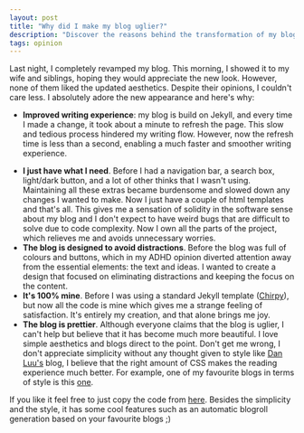 ```yaml
---
layout: post
title: "Why did I make my blog uglier?"
description: "Discover the reasons behind the transformation of my blog and the benefits it brings. Experience faster writing, simplified design, reduced distractions, and a sense of complete ownership. Explore the enhanced aesthetics that prioritize minimalist style and direct communication. Find out why this revamped blog reflects my unique vision."
tags: opinion
---
```



Last night, I completely revamped my blog. This morning, I showed it to my wife and siblings, hoping they would appreciate the new look. However, none of them liked the updated aesthetics. Despite their opinions, I couldn't care less. I absolutely adore the new appearance and here's why:

- **Improved writing experience**: my blog is build on Jekyll, and every time I made a change, it took about a minute to refresh the page. This slow and tedious process hindered my writing flow. However, now the refresh time is less than a second, enabling a much faster and smoother writing experience.
* **I just have what I need**. Before I had a navigation bar, a search box, light/dark button, and a lot of other thinks that I wasn't using. Maintaining all these extras became burdensome and slowed down any changes I wanted to make. Now I just have a couple of html templates and that's all. This gives me a sensation of solidity in the software sense about my blog and I don't expect to have weird bugs that are difficult to solve due to code complexity. Now I own all the parts of the project, which relieves me and avoids unnecessary worries. 
* **The blog is designed to avoid distractions**. Before the blog was full of colours and buttons, which in my ADHD opinion diverted attention away from the essential elements: the text and ideas. I wanted to create a design that focused on eliminating distractions and keeping the focus on the content.
* **It's 100% mine**. Before I was using a standard Jekyll template ([Chirpy](https://github.com/cotes2020/jekyll-theme-chirpy)), but now all the code is mine which gives me a strange feeling of satisfaction. It's entirely my creation, and that alone brings me joy.
* **The blog is prettier**. Although everyone claims that the blog is uglier, I can't help but believe that it has become much more beautiful. I love simple aesthetics and blogs direct to the point. Don't get me wrong, I don't appreciate simplicity without any thought given to style like [Dan Luu's](https://www.danluu.com) blog, I believe that the right amount of CSS makes the reading experience much better. For example, one of my favourite blogs in terms of style is this [one](https://gregorygundersen.com/).

If you like it feel free to just copy the code from [here](https://www.github.com/alexmolas/alexmolas.github.io). Besides the simplicity and the style, it has some cool features such as an automatic blogroll generation based on your favourite blogs ;)
